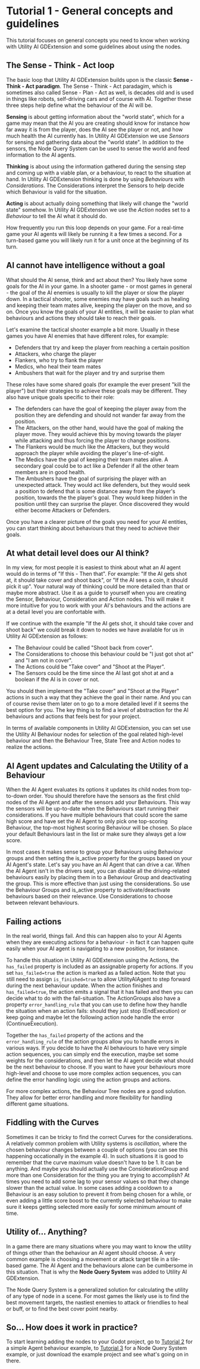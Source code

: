 # Tutorial 1 - General concepts and guidelines
 
This tutorial focuses on general concepts you need to know when working with Utility AI GDExtension and some guidelines about using the nodes.


## The Sense - Think - Act loop

The basic loop that Utility AI GDExtension builds upon is the classic **Sense - Think - Act paradigm**. The Sense - Think - Act paradagim, which is sometimes also called Sense - Plan - Act as well, is decades old and is used in things like robots, self-driving cars and of course with AI. Together these three steps help define what the behaviour of the AI will be.
 
**Sensing** is about getting information about the "world state", which for a game may mean that the AI you are creating should know for instance how far away it is from the player, does the AI see the player or not, and how much health the AI currently has. In Utility AI GDExtension we use *Sensors* for sensing and gathering data about the "world state". In addition to the sensors, the Node Query System can be used to sense the world and feed information to the AI agents.

**Thinking** is about using the information gathered during the sensing step and coming up with a viable plan, or a behaviour, to react to the situation at hand. In Utility AI GDExtension thinking is done by using *Behaviours* with *Considerations*. The Considerations interpret the Sensors to help decide which Behaviour is valid for the situation.

**Acting** is about actually doing something that likely will change the "world state" somehow. In Utility AI GDExtension we use the *Action* nodes set to a *Behaviour* to tell the AI what it should do. 

How frequently you run this loop depends on your game. For a real-time game your AI agents will likely be running it a few times a second. For a turn-based game you will likely run it for a unit once at the beginning of its turn. 

## AI cannot have intelligence without a goal

What should the AI sense, think and act about then? You likely have some goals for the AI in your game. In a shooter game - or most games in general - the goal of the AI enemies is usually to kill the player or slow the player down. In a tactical shooter, some enemies may have goals such as healing and keeping their team mates alive, keeping the player on the move, and so on. Once you know the goals of your AI entities, it will be easier to plan what behaviours and actions they should take to reach their goals. 

Let's examine the tactical shooter example a bit more. Usually in these games you have AI enemies that have different roles, for example: 

 * Defenders that try and keep the player from reaching a certain position
 * Attackers, who charge the player
 * Flankers, who try to flank the player
 * Medics, who heal their team mates
 * Ambushers that wait for the player and try and surprise them 


These roles have some shared goals (for example the ever present "kill the player") but their strategies to achieve these goals may be different. They also have unique goals specific to their role: 

 * The defenders can have the goal of keeping the player away from the position they are defending and should not wander far away from the position.
 * The Attackers, on the other hand, would have the goal of making the player move. They would achieve this by moving towards the player while attacking and thus forcing the player to change positions. 
 * The Flankers would be much like the Attackers, but they would approach the player while avoiding the player's line-of-sight. 
 * The Medics have the goal of keeping their team mates alive. A secondary goal could be to act like a Defender if all the other team members are in good health.
 * The Ambushers have the goal of surprising the player with an unexpected attack. They would act like defenders, but they would seek a position to defend that is some distance away from the player's position, towards the the player's goal. They would keep hidden in the position until they can surprise the player. Once discovered they would either become Attackers or Defenders.


Once you have a clearer picture of the goals you need for your AI entities, you can start thinking about behaviours that they need to achieve their goals.


## At what detail level does our AI think?

In my view, for most people it is easiest to think about what an AI agent would do in terms of "If this - Then that". For example: "If the AI gets shot at, it should take cover and shoot back", or "If the AI sees a coin, it should pick it up". Your natural way of thinking could be more detailed than that or maybe more abstract. Use it as a guide to yourself when you are creating the Sensor, Behaviour, Consideration and Action nodes. This will make it more intuitive for you to work with your AI's behaviours and the actions are at a detail level you are confortable with. 

If we continue with the example "If the AI gets shot, it should take cover and shoot back" we could break it down to nodes we have available for us in Utility AI GDExtension as follows:
 * The Behaviour could be called "Shoot back from cover". 
 * The Considerations to choose this behaviour could be "I just got shot at" and "I am not in cover". 
 * The Actions could be "Take cover" and "Shoot at the Player". 
 * The Sensors could be the time since the AI last got shot at and a boolean if the AI is in cover or not.

You should then implement the "Take cover" and "Shoot at the Player" actions in such a way that they achieve the goal in their name. And you can of course revise them later on to go to a more detailed level if it seems the best option for you. The key thing is to find a level of abstraction for the AI behaviours and actions that feels best for your project. 

In terms of available components in Utility AI GDExtension, you can set use the Utility AI Behaviour nodes for selection of the goal related high-level behaviour and then the Behaviour Tree, State Tree and Action nodes to realize the actions.


## AI Agent updates and Calculating the Utility of a Behaviour

When the AI Agent evaluates its options it updates its child nodes from top-to-down order. You should therefore have the sensors as the first child nodes of the AI Agent and after the sensors add your Behaviours. This way the sensors will be up-to-date when the Behaviours start running their considerations. If you have multiple behaviours that could score the same high score and have set the AI Agent to only pick one top-scoring Behaviour, the top-most highest scoring Behaviour will be chosen. So place your default Behaviours last in the list or make sure they always get a low score.

In most cases it makes sense to group your Behaviours using Behaviour groups and then setting the is_active property for the groups based on your AI Agent's state. Let's say you have an AI Agent that can drive a car. When the AI Agent isn't in the drivers seat, you can disable all the driving-related behaviours easily by placing them in to a Behaviour Group and deactivating the group. This is more effective than just using the considerations. So use the Behaviour Groups and is_active property to activate/deactivate behaviours based on their relevance. Use Considerations to choose between relevant behaviours.


## Failing actions

In the real world, things fail. And this can happen also to your AI Agents when they are executing actions for a behaviour - in fact it can happen quite easily when your AI agent is navigating to a new position, for instance. 

To handle this situation in Utility AI GDExtension using the Actions, the `has_failed` property is included as an assignable property for actions. If you set `has_failed=true` the action is marked as a failed action. Note that you still need to assign `is_finished=true` to allow UtilityAIAgent to step forward during the next behaviour update. When the action finishes and `has_failed=true`, the action emits a signal that it has failed and then you can decide what to do with the fail-situation. The ActionGroups also have a property `error_handling_rule` that you can use to define how they handle the situation when an action fails: should they just stop (EndExecution) or keep going and maybe let the following action node handle the error (ContinueExecution). 

Together the `has_failed` property of the actions and the `error_handling_rule` of the action groups allow you to handle errors in various ways. If you decide to have the AI behaviours to have very simple action sequences, you can simply end the execution, maybe set some weights for the considerations, and then let the AI agent decide what should be the next behaviour to choose. If you want to have your behaviours more high-level and choose to use more complex action sequences, you can define the error handling logic using the action groups and actions. 

For more complex actions, the Behaviour Tree nodes are a good solution. They allow for better error handling and more flexibility for handling different game situations. 


## Fiddling with the Curves

Sometimes it can be tricky to find the correct Curves for the considerations. A relatively common problem with Utility systems is *oscillation*, where the chosen behaviour changes between a couple of options (you can see this happening occationally in the example 4). In such situations it is good to remember that the curve maximum value doesn't have to be 1. It can be anything. And maybe you should actually use the ConsiderationGroup and more than one Consideration for the thing you are trying to accomplish? At times you need to add some lag to your sensor values so that they change slower than the actual value. In some cases adding a cooldown to a Behaviour is an easy solution to prevent it from being chosen for a while, or even adding a little score boost to the currently selected behaviour to make sure it keeps getting selected more easily for some minimum amount of time. 


## Utility of... Anything?

In a game there are many situations where you may want to know the utility of things other than the behaviour an AI agent should choose. A very common example is choosing a movement or attack target tile in a tile-based game. The AI Agent and the behaviours alone can be cumbersome in this situation. That is why the **Node Query System** was added to Utility AI GDExtension. 

The Node Query System is a generalized solution for calculating the utility of any type of node in a scene. For most games the likely use is to find the best movement targets, the nastiest enemies to attack or friendlies to heal or buff, or to find the best cover point nearby. 


## So... How does it work in practice? 

To start learning adding the nodes to your Godot project, go to [Tutorial 2](Tutorial_2.md) for a simple Agent behaviour example, to [Tutorial 3](Tutorial_3.md) for a Node Query System example, or just download the example project and see what's going on in there. 


